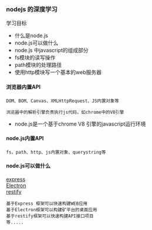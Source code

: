 ### nodejs 的深度学习

学习目标  
* 什么是node.js
* node.js可以做什么
* node.js 中javascript的组成部分
* fs模块的读写操作
* path模块的处理路径
* 使用http模块写一个基本的web服务器

#### 浏览器内置API
    DOM、BOM、Canvas、XMLHttpRequest、JS内置对象等

    浏览器中的解析引擎负责执行js代码，如chrome中的V8引擎

* node.js是一个基于chrome V8 引擎的javascript运行环境

#### node.js内置API
    fs，path、http、js内置对象、querystring等

#### node.js可以做什么
[express](https://www.expressjs.com.cn/zh-cn/)  
[Electron](https://electron.nodejs.cn)  
[restify](https://restify.com/)

    基于Express 框架可以快速构建WEB应用
    基于Electron框架可以构建矿平台的桌面应用
    基于restify框架可以快速构建API接口项目
    等.....


